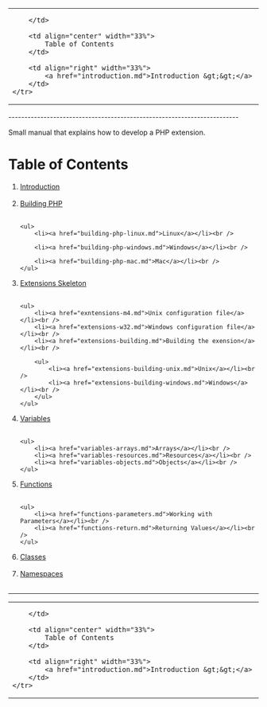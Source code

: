 <table width="500px">
    <tr>
        <td align="left" width="33%">
            
        </td>
        
        <td align="center" width="33%">
            Table of Contents
        </td>
        
        <td align="right" width="33%">
            <a href="introduction.md">Introduction &gt;&gt;</a>
        </td>
    </tr>
</table>
------------------------------------------------------------------------

Small manual that explains how to develop a PHP extension.

# Table of Contents

<ol>

<li><a href="introduction.md">Introduction</a></li><br />
	
<li><a href="building-php.md">Building PHP</a></li><br />

    <ul>
        <li><a href="building-php-linux.md">Linux</a></li><br />
		
        <li><a href="building-php-windows.md">Windows</a></li><br />
    
        <li><a href="building-php-mac.md">Mac</a></li><br />
    </ul>
	
<li><a href="extensions-skeleton.md">Extensions Skeleton</a></li><br />

    <ul>
        <li><a href="exntensions-m4.md">Unix configuration file</a></li><br />
        <li><a href="extensions-w32.md">Windows configuration file</a></li><br />
        <li><a href="extensions-building.md">Building the exension</a></li><br />
        
        <ul>
            <li><a href="extensions-building-unix.md">Unix</a></li><br />
            <li><a href="extensions-building-windows.md">Windows</a></li><br />
        </ul>
    </ul>
	
<li><a href="variables.md">Variables</a></li><br />

    <ul>
		<li><a href="variables-arrays.md">Arrays</a></li><br />
		<li><a href="variables-resources.md">Resources</a></li><br />
		<li><a href="variables-objects.md">Objects</a></li><br />
    </ul>
		
		
<li><a href="functions.md">Functions</a></li><br />

    <ul>
        <li><a href="functions-parameters.md">Working with Parameters</a></li><br />
        <li><a href="functions-return.md">Returning Values</a></li><br />
    </ul>
	
<li><a href="classes.md">Classes</a></li><br />
	
<li><a href="namespaces.md">Namespaces</a></li><br />
    
</ol>

------------------------------------------------------------------------
<table style="width: 100%;">
    <tr>
        <td align="left" width="33%">
            
        </td>
        
        <td align="center" width="33%">
            Table of Contents
        </td>
        
        <td align="right" width="33%">
            <a href="introduction.md">Introduction &gt;&gt;</a>
        </td>
    </tr>
</table>


